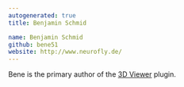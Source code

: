 ```yaml
---
autogenerated: true
title: Benjamin Schmid

name: Benjamin Schmid
github: bene51
website: http://www.neurofly.de/
---
```


Bene is the primary author of the [3D Viewer](/plugins/3d-viewer) plugin.
